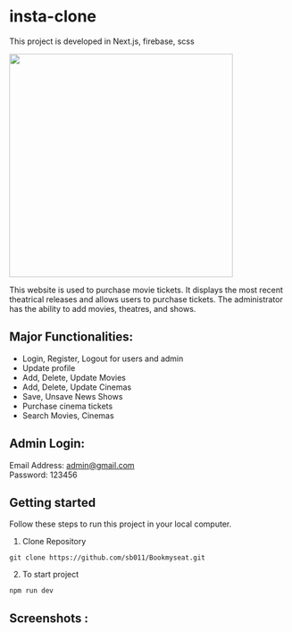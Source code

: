# insta-clone

This project is developed in Next.js, firebase, scss

<img src="https://user-images.githubusercontent.com/71833071/172041489-1f8f2f88-98fe-412b-89cb-cd729bbafa85.jpeg" width="400" height="400">

This website is used to purchase movie tickets. It displays the most recent theatrical releases and allows users to purchase tickets. The administrator has the ability to add movies, theatres, and shows.

## Major Functionalities: 
- Login, Register, Logout for users and admin
- Update profile
- Add, Delete, Update Movies
- Add, Delete, Update Cinemas
- Save, Unsave News Shows
- Purchase cinema tickets
- Search Movies, Cinemas

## Admin Login:
Email Address: admin@gmail.com
<br />
Password: 123456

## Getting started
Follow these steps to run this project in your local computer.
1. Clone Repository
```
git clone https://github.com/sb011/Bookmyseat.git
```
2. To start project
```
npm run dev
```

## Screenshots :
